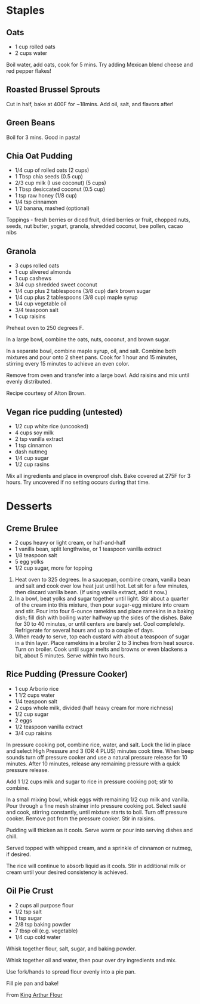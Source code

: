 # Staples

## Oats

 - 1 cup rolled oats
 - 2 cups water

Boil water, add oats, cook for 5 mins.
Try adding Mexican blend cheese and red pepper flakes!


## Roasted Brussel Sprouts

Cut in half, bake at 400F for ~18mins.  Add oil, salt, and flavors after!


## Green Beans

Boil for 3 mins.  Good in pasta!


## Chia Oat Pudding

 - 1/4 cup of rolled oats (2 cups)
 - 1 Tbsp chia seeds (0.5 cup)
 - 2/3 cup milk (I use coconut) (5 cups)
 - 1 Tbsp desiccated coconut (0.5 cup)
 - 1 tsp raw honey (1/8 cup)
 - 1/4 tsp cinnamon
 - 1/2 banana, mashed (optional)

Toppings - fresh berries or diced fruit, dried berries or fruit, chopped nuts,
seeds, nut butter, yogurt, granola, shredded coconut, bee pollen, cacao nibs


## Granola
    
 - 3 cups rolled oats
 - 1 cup slivered almonds
 - 1 cup cashews
 - 3/4 cup shredded sweet coconut
 - 1/4 cup plus 2 tablespoons (3/8 cup) dark brown sugar
 - 1/4 cup plus 2 tablespoons (3/8 cup) maple syrup
 - 1/4 cup vegetable oil
 - 3/4 teaspoon salt
 - 1 cup raisins

Preheat oven to 250 degrees F.

In a large bowl, combine the oats, nuts, coconut, and brown sugar.

In a separate bowl, combine maple syrup, oil, and salt. Combine both mixtures
and pour onto 2 sheet pans. Cook for 1 hour and 15 minutes, stirring every 15
minutes to achieve an even color.

Remove from oven and transfer into a large bowl. Add raisins and mix until
evenly distributed.

Recipe courtesy of Alton Brown.


## Vegan rice pudding (untested)

 - 1/2 cup white rice (uncooked)
 - 4 cups soy milk
 - 2 tsp vanilla extract
 - 1 tsp cinnamon
 - dash nutmeg
 - 1/4 cup sugar
 - 1/2 cup rasins

Mix all ingredients and place in ovenproof dish.  Bake covered at 275F for 3
hours.  Try uncovered if no setting occurs during that time.


# Desserts

## Creme Brulee

 - 2 cups heavy or light cream, or half-and-half
 - 1 vanilla bean, split lengthwise, or 1 teaspoon vanilla extract
 - 1/8 teaspoon salt
 - 5 egg yolks
 - 1/2 cup sugar, more for topping

1. Heat oven to 325 degrees. In a saucepan, combine cream, vanilla bean and salt
   and cook over low heat just until hot. Let sit for a few minutes, then
   discard vanilla bean. (If using vanilla extract, add it now.)
2. In a bowl, beat yolks and sugar together until light. Stir about a quarter of
   the cream into this mixture, then pour sugar-egg mixture into cream and stir.
   Pour into four 6-ounce ramekins and place ramekins in a baking dish; fill
   dish with boiling water halfway up the sides of the dishes. Bake for 30 to 40
   minutes, or until centers are barely set. Cool completely. Refrigerate for
   several hours and up to a couple of days.
3. When ready to serve, top each custard with about a teaspoon of sugar in a
   thin layer. Place ramekins in a broiler 2 to 3 inches from heat source.  Turn
   on broiler. Cook until sugar melts and browns or even blackens a bit, about 5
   minutes. Serve within two hours.


## Rice Pudding (Pressure Cooker)

 - 1 cup Arborio rice
 - 1 1/2 cups water
 - 1/4 teaspoon salt
 - 2 cups whole milk, divided (half heavy cream for more richness)
 - 1/2 cup sugar
 - 2 eggs
 - 1/2 teaspoon vanilla extract
 - 3/4 cup raisins

In pressure cooking pot, combine rice, water, and salt. Lock the lid in place
and select High Pressure and 3 (OR 4 PLUS) minutes cook time. When beep sounds
turn off pressure cooker and use a natural pressure release for 10 minutes.
After 10 minutes, release any remaining pressure with a quick pressure release.

Add 1 1/2 cups milk and sugar to rice in pressure cooking pot; stir to combine.

In a small mixing bowl, whisk eggs with remaining 1/2 cup milk and vanilla. Pour
through a fine mesh strainer into pressure cooking pot. Select sauté and cook,
stirring constantly, until mixture starts to boil. Turn off pressure cooker.
Remove pot from the pressure cooker. Stir in raisins.

Pudding will thicken as it cools. Serve warm or pour into serving dishes and
chill.

Served topped with whipped cream, and a sprinkle of cinnamon or nutmeg, if
desired.

The rice will continue to absorb liquid as it cools. Stir in additional milk or
cream until your desired consistency is achieved.


## Oil Pie Crust

 - 2 cups all purpose flour
 - 1/2 tsp salt
 - 1 tsp sugar
 - 2/8 tsp baking powder
 - 7 tbsp oil (e.g. vegetable)
 - 1/4 cup cold water

Whisk together flour, salt, sugar, and baking powder.

Whisk together oil and water, then pour over dry ingredients and mix.

Use fork/hands to spread flour evenly into a pie pan.

Fill pie pan and bake!

From [King Arthur Flour](https://www.kingarthurflour.com/recipes/no-roll-pie-crust-recipe)

